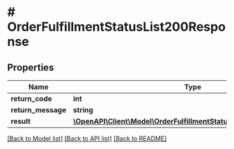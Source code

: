 # # OrderFulfillmentStatusList200Response

## Properties

Name | Type | Description | Notes
------------ | ------------- | ------------- | -------------
**return_code** | **int** |  | [optional]
**return_message** | **string** |  | [optional]
**result** | [**\OpenAPI\Client\Model\OrderFulfillmentStatusList200ResponseResult**](OrderFulfillmentStatusList200ResponseResult.md) |  | [optional]

[[Back to Model list]](../../README.md#models) [[Back to API list]](../../README.md#endpoints) [[Back to README]](../../README.md)
